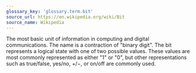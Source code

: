 ```yaml
---
glossary_key: 'glossary.term.bit'
source_url: https://en.wikipedia.org/wiki/Bit
source_name: Wikipedia
---
```


The most basic unit of information in computing and digital communications. The name is a contraction of "binary digit". The bit represents a logical state with one of two possible values. These values are most commonly represented as either "1" or "0", but other representations such as true/false, yes/no, +/−, or on/off are commonly used.
